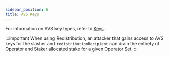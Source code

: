 ```yaml
---
sidebar_position: 6
title: AVS Keys
---
```


For information on AVS key types, refer to [Keys](../../concepts/keys-and-signatures).

:::important
When using Redistribution, an attacker that gains access to AVS keys for the slasher and `redistributionRecipient` can drain
the entirety of Operator and Staker allocated stake for a given Operator Set. 
:::

